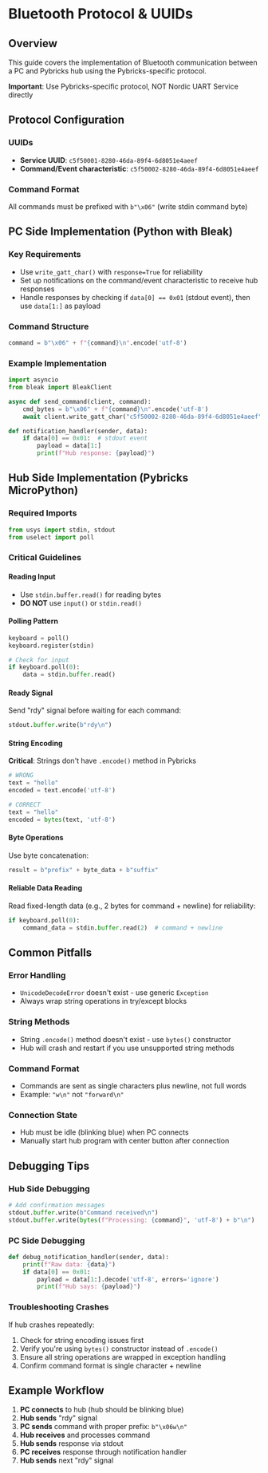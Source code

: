 # Bluetooth Protocol & UUIDs

## Overview

This guide covers the implementation of Bluetooth communication between a PC and Pybricks hub using the Pybricks-specific protocol.

**Important**: Use Pybricks-specific protocol, NOT Nordic UART Service directly

## Protocol Configuration

### UUIDs
- **Service UUID**: `c5f50001-8280-46da-89f4-6d8051e4aeef`
- **Command/Event characteristic**: `c5f50002-8280-46da-89f4-6d8051e4aeef`

### Command Format
All commands must be prefixed with `b"\x06"` (write stdin command byte)

## PC Side Implementation (Python with Bleak)

### Key Requirements
- Use `write_gatt_char()` with `response=True` for reliability
- Set up notifications on the command/event characteristic to receive hub responses
- Handle responses by checking if `data[0] == 0x01` (stdout event), then use `data[1:]` as payload

### Command Structure
```python
command = b"\x06" + f"{command}\n".encode('utf-8')
```

### Example Implementation
```python
import asyncio
from bleak import BleakClient

async def send_command(client, command):
    cmd_bytes = b"\x06" + f"{command}\n".encode('utf-8')
    await client.write_gatt_char("c5f50002-8280-46da-89f4-6d8051e4aeef", cmd_bytes, response=True)

def notification_handler(sender, data):
    if data[0] == 0x01:  # stdout event
        payload = data[1:]
        print(f"Hub response: {payload}")
```

## Hub Side Implementation (Pybricks MicroPython)

### Required Imports
```python
from usys import stdin, stdout
from uselect import poll
```

### Critical Guidelines

#### Reading Input
- Use `stdin.buffer.read()` for reading bytes
- **DO NOT** use `input()` or `stdin.read()`

#### Polling Pattern
```python
keyboard = poll()
keyboard.register(stdin)

# Check for input
if keyboard.poll(0):
    data = stdin.buffer.read()
```

#### Ready Signal
Send "rdy" signal before waiting for each command:
```python
stdout.buffer.write(b"rdy\n")
```

#### String Encoding
**Critical**: Strings don't have `.encode()` method in Pybricks
```python
# WRONG
text = "hello"
encoded = text.encode('utf-8')

# CORRECT
text = "hello"
encoded = bytes(text, 'utf-8')
```

#### Byte Operations
Use byte concatenation:
```python
result = b"prefix" + byte_data + b"suffix"
```

#### Reliable Data Reading
Read fixed-length data (e.g., 2 bytes for command + newline) for reliability:
```python
if keyboard.poll(0):
    command_data = stdin.buffer.read(2)  # command + newline
```

## Common Pitfalls

### Error Handling
- `UnicodeDecodeError` doesn't exist - use generic `Exception`
- Always wrap string operations in try/except blocks

### String Methods
- String `.encode()` method doesn't exist - use `bytes()` constructor
- Hub will crash and restart if you use unsupported string methods

### Command Format
- Commands are sent as single characters plus newline, not full words
- Example: `"w\n"` not `"forward\n"`

### Connection State
- Hub must be idle (blinking blue) when PC connects
- Manually start hub program with center button after connection

## Debugging Tips

### Hub Side Debugging
```python
# Add confirmation messages
stdout.buffer.write(b"Command received\n")
stdout.buffer.write(bytes(f"Processing: {command}", 'utf-8') + b"\n")
```

### PC Side Debugging
```python
def debug_notification_handler(sender, data):
    print(f"Raw data: {data}")
    if data[0] == 0x01:
        payload = data[1:].decode('utf-8', errors='ignore')
        print(f"Hub says: {payload}")
```

### Troubleshooting Crashes
If hub crashes repeatedly:
1. Check for string encoding issues first
2. Verify you're using `bytes()` constructor instead of `.encode()`
3. Ensure all string operations are wrapped in exception handling
4. Confirm command format is single character + newline

## Example Workflow

1. **PC connects** to hub (hub should be blinking blue)
2. **Hub sends** "rdy" signal
3. **PC sends** command with proper prefix: `b"\x06w\n"`
4. **Hub receives** and processes command
5. **Hub sends** response via stdout
6. **PC receives** response through notification handler
7. **Hub sends** next "rdy" signal

